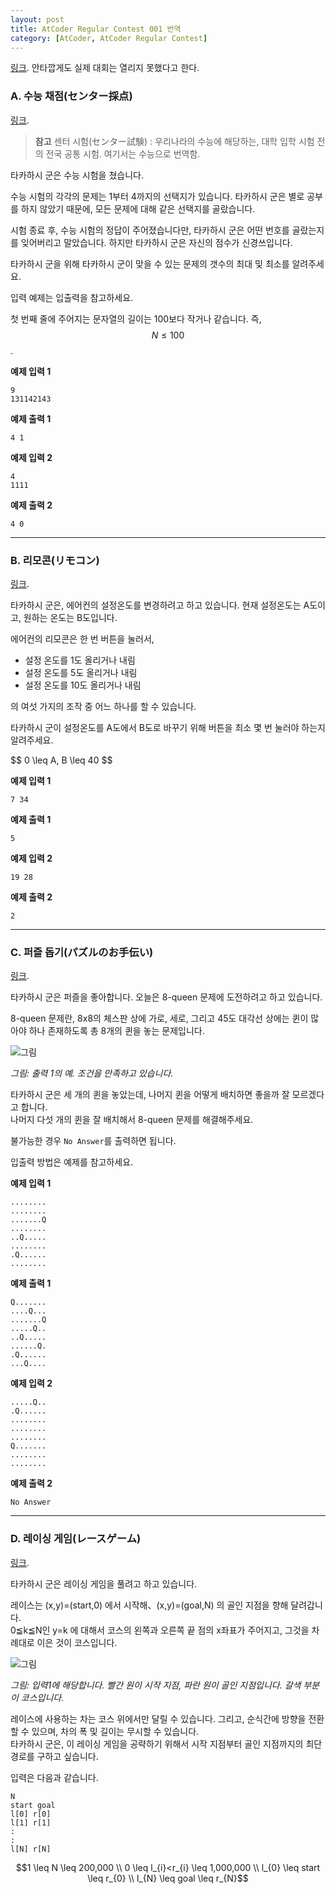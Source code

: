 ```yaml
---
layout: post
title: AtCoder Regular Contest 001 번역
category: [AtCoder, AtCoder Regular Contest]
---
```


[링크](http://arc001.contest.atcoder.jp/). 안타깝게도 실제 대회는 열리지 못했다고 한다.

### **A. 수능 채점(センター採点)**

[링크](http://arc001.contest.atcoder.jp/tasks/arc001_1).

> **참고** 센터 시험(センター試験) : 우리나라의 수능에 해당하는, 대학 입학 시험 전의 전국 공통 시험. 여기서는 수능으로 번역함.

타카하시 군은 수능 시험을 쳤습니다.

수능 시험의 각각의 문제는 1부터 4까지의 선택지가 있습니다. 타카하시 군은 별로 공부를 하지 않았기 때문에, 모든 문제에 대해 같은 선택지를 골랐습니다.

시험 종료 후, 수능 시험의 정답이 주어졌습니다만, 타카하시 군은 어떤 번호를 골랐는지를 잊어버리고 말았습니다. 하지만 타카하시 군은 자신의 점수가 신경쓰입니다.

타카하시 군을 위해 타카하시 군이 맞을 수 있는 문제의 갯수의 최대 및 최소를 알려주세요.

입력 예제는 입출력을 참고하세요.

첫 번째 줄에 주어지는 문자열의 길이는 100보다 작거나 같습니다. 즉, $$N \leq 100$$.

**예제 입력 1**

```
9
131142143
```

**예제 출력 1**

`4 1`

**예제 입력 2**

```
4
1111
```

**예제 출력 2**

`4 0`

-----------------------

### **B. 리모콘(リモコン)**

[링크](http://arc001.contest.atcoder.jp/tasks/arc001_2).

타카하시 군은, 에어컨의 설정온도를 변경하려고 하고 있습니다. 현재 설정온도는 A도이고, 원하는 온도는 B도입니다.

에어컨의 리모콘은 한 번 버튼을 눌러서,

* 설정 온도를 1도 올리거나 내림
* 설정 온도를 5도 올리거나 내림
* 설정 온도를 10도 올리거나 내림

의 여섯 가지의 조작 중 어느 하나를 할 수 있습니다.

타카하시 군이 설정온도를 A도에서 B도로 바꾸기 위해 버튼을 최소 몇 번 눌러야 하는지 알려주세요.

\$$ 0 \leq A, B \leq 40 $$

**예제 입력 1**

`7 34`

**예제 출력 1**

`5`

**예제 입력 2**

`19 28`

**예제 출력 2**

`2`

------------------------

### **C. 퍼즐 돕기(パズルのお手伝い)**

[링크](http://arc001.contest.atcoder.jp/tasks/arc001_3).

타카하시 군은 퍼즐을 좋아합니다. 오늘은 8-queen 문제에 도전하려고 하고 있습니다.

8-queen 문제란, 8x8의 체스판 상에 가로, 세로, 그리고 45도 대각선 상에는 퀸이 많아야 하나 존재하도록 총 8개의 퀸을 놓는 문제입니다.

![그림](http://arc001.contest.atcoder.jp/img/arc/001/3_1.png)

*그림: 출력 1의 예. 조건을 만족하고 있습니다.*

타카하시 군은 세 개의 퀸을 놓았는데, 나머지 퀸을 어떻게 배치하면 좋을까 잘 모르겠다고 합니다.  
나머지 다섯 개의 퀸을 잘 배치해서 8-queen 문제를 해결해주세요.

불가능한 경우 `No Answer`를 출력하면 됩니다.

입출력 방법은 예제를 참고하세요.

**예제 입력 1**

```no-highlight
........
........
.......Q
........
..Q.....
........
.Q......
........
```

**예제 출력 1**

```no-highlight
Q.......
....Q...
.......Q
.....Q..
..Q.....
......Q.
.Q......
...Q....
```

**예제 입력 2**

```no-highlight
.....Q..
.Q......
........
........
........
Q.......
........
........
```

**예제 출력 2**

`No Answer`

------------------------------

### **D. 레이싱 게임(レースゲーム)**

[링크](http://arc001.contest.atcoder.jp/tasks/arc001_4).

타카하시 군은 레이싱 게임을 풀려고 하고 있습니다.

레이스는 (x,y)=(start,0) 에서 시작해、(x,y)=(goal,N) 의 골인 지점을 향해 달려갑니다.  
0≦k≦N인 y=k 에 대해서 코스의 왼쪽과 오른쪽 끝 점의 x좌표가 주어지고, 그것을 차례대로 이은 것이 코스입니다.

![그림](http://arc001.contest.atcoder.jp/img/arc/001/4_1.png)

*그림: 입력1에 해당합니다. 빨간 원이 시작 지점, 파란 원이 골인 지점입니다. 갈색 부분이 코스입니다.*

레이스에 사용하는 차는 코스 위에서만 달릴 수 있습니다. 그리고, 순식간에 방향을 전환할 수 있으며, 차의 폭 및 길이는 무시할 수 있습니다.  
타카하시 군은, 이 레이싱 게임을 공략하기 위해서 시작 지점부터 골인 지점까지의 최단 경로를 구하고 싶습니다.

입력은 다음과 같습니다.

```no-highlight
N
start goal
l[0] r[0]
l[1] r[1]
:
:
l[N] r[N]
```

$$1 \leq N \leq 200,000 \\
0 \leq l_{i}<r_{i} \leq 1,000,000 \\
l_{0} \leq start \leq r_{0} \\
l_{N} \leq goal \leq r_{N}$$

